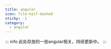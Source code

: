 ```yaml
---
title: angular
icon: file-half-dashed
sticky: -1
category:
  - angular
---
```


::: info
此处存放的一些angular相关，持续更新中。
:::

<Catalog  />
